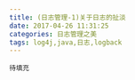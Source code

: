 ```yaml
---
title: (日志管理-1)关于日志的扯淡
date: 2017-04-26 11:31:25
categories: 日志管理之美
tags: log4j,java,日志,logback
---
```

	待填充
<!-- more -->
